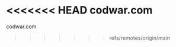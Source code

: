<<<<<<< HEAD
codwar.com                                                             
=======
codwar.com                                                           
>>>>>>> refs/remotes/origin/main
